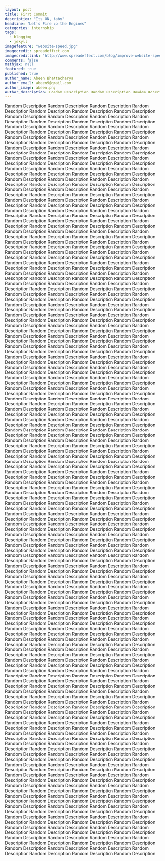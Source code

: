 ```yaml
---
layout: post
title: First Commit
description: "Its ON, baby"
headline: "Let's Fire up the Engines"
categories: internship
tags: 
  - blogging
  - jekyll
imagefeature: "website-speed.jpg"
imagecredit: spreadeffect.com
imagecreditlink: "http://www.spreadeffect.com/blog/improve-website-speed/"
comments: false
mathjax: null
featured: true
published: true
author_name: Abeen Bhattacharya
author_email: abeen9@gmail.com
author_image: abeen.png
author_description: Random Description Random Description Random Description Random Description Random Description Random Description Random Description Random Description Random Description Random Description Random Description Random Description Random Description Random Description Random Description Random Description Random Description Random Description Random Description Random Description Random Description Random Description Random Description Random Description
---
```


 Random Description Random Description Random Description Random Description Random Description Random Description Random Description Random Description Random Description Random Description Random Description Random Description Random Description Random Description Random Description Random Description Random Description Random Description Random Description Random Description Random Description Random Description Random Description Random Description Random Description Random Description Random Description Random Description Random Description Random Description Random Description Random Description Random Description Random Description Random Description Random Description Random Description Random Description Random Description Random Description Random Description Random Description Random Description Random Description Random Description Random Description Random Description Random Description Random Description Random Description Random Description Random Description Random Description Random Description Random Description Random Description Random Description Random Description Random Description Random Description Random Description Random Description Random Description Random Description Random Description Random Description Random Description Random Description Random Description Random Description Random Description Random Description Random Description Random Description Random Description Random Description Random Description Random Description Random Description Random Description Random Description Random Description Random Description Random Description Random Description Random Description Random Description Random Description Random Description Random Description Random Description Random Description Random Description Random Description Random Description Random Description Random Description Random Description Random Description Random Description Random Description Random Description Random Description Random Description Random Description Random Description Random Description Random Description Random Description Random Description Random Description Random Description Random Description Random Description Random Description Random Description Random Description Random Description Random Description Random Description Random Description Random Description Random Description Random Description Random Description Random Description Random Description Random Description Random Description Random Description Random Description Random Description Random Description Random Description Random Description Random Description Random Description Random Description Random Description Random Description Random Description Random Description Random Description Random Description Random Description Random Description Random Description Random Description Random Description Random Description Random Description Random Description Random Description Random Description Random Description Random Description Random Description Random Description Random Description Random Description Random Description Random Description Random Description Random Description Random Description Random Description Random Description Random Description Random Description Random Description Random Description Random Description Random Description Random Description Random Description Random Description Random Description Random Description Random Description Random Description Random Description Random Description Random Description Random Description Random Description Random Description Random Description Random Description Random Description Random Description Random Description Random Description Random Description Random Description Random Description Random Description Random Description Random Description Random Description Random Description Random Description Random Description Random Description Random Description Random Description Random Description Random Description Random Description Random Description Random Description Random Description Random Description Random Description Random Description Random Description Random Description Random Description Random Description Random Description Random Description Random Description Random Description Random Description Random Description Random Description Random Description Random Description Random Description Random Description Random Description Random Description Random Description Random Description Random Description Random Description Random Description Random Description Random Description Random Description Random Description Random Description Random Description Random Description Random Description Random Description Random Description Random Description Random Description Random Description Random Description Random Description Random Description Random Description Random Description Random Description Random Description Random Description Random Description Random Description Random Description Random Description Random Description Random Description Random Description Random Description Random Description Random Description Random Description Random Description Random Description Random Description Random Description Random Description Random Description Random Description Random Description Random Description Random Description Random Description Random Description Random Description Random Description Random Description Random Description Random Description Random Description Random Description Random Description Random Description Random Description Random Description Random Description Random Description Random Description Random Description Random Description Random Description Random Description Random Description Random Description Random Description Random Description Random Description Random Description Random Description Random Description Random Description Random Description Random Description Random Description Random Description Random Description Random Description Random Description Random Description Random Description Random Description Random Description Random Description Random Description Random Description Random Description Random Description Random Description Random Description Random Description Random Description Random Description Random Description Random Description Random Description Random Description Random Description Random Description Random Description Random Description Random Description Random Description Random Description Random Description Random Description Random Description Random Description Random Description Random Description Random Description Random Description Random Description Random Description Random Description Random Description Random Description Random Description Random Description Random Description Random Description Random Description Random Description Random Description Random Description Random Description Random Description Random Description Random Description Random Description Random Description Random Description Random Description Random Description Random Description Random Description Random Description Random Description Random Description Random Description Random Description Random Description Random Description Random Description Random Description Random Description Random Description Random Description Random Description Random Description Random Description Random Description Random Description Random Description Random Description Random Description Random Description Random Description Random Description Random Description Random Description Random Description Random Description Random Description Random Description Random Description Random Description Random Description Random Description Random Description Random Description Random Description Random Description Random Description Random Description Random Description Random Description Random Description Random Description Random Description Random Description Random Description Random Description Random Description Random Description Random Description Random Description Random Description Random Description Random Description Random Description Random Description Random Description Random Description Random Description Random Description Random Description Random Description Random Description Random Description Random Description Random Description Random Description Random Description Random Description Random Description Random Description Random Description Random Description Random Description Random Description Random Description Random Description Random Description Random Description Random Description Random Description Random Description Random Description Random Description Random Description Random Description Random Description Random Description Random Description Random Description Random Description Random Description Random Description Random Description Random Description Random Description Random Description Random Description Random Description Random Description Random Description Random Description Random Description Random Description Random Description Random Description Random Description Random Description Random Description Random Description Random Description Random Description Random Description Random Description Random Description Random Description Random Description Random Description Random Description Random Description Random Description Random Description Random Description Random Description Random Description Random Description Random Description Random Description Random Description Random Description Random Description Random Description Random Description